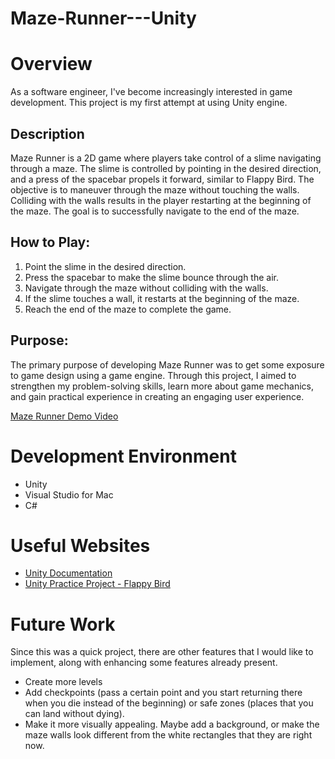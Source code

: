 # Maze-Runner---Unity

# Overview

As a software engineer, I've become increasingly interested in game development. This project is my first attempt at using Unity engine.

## Description
Maze Runner is a 2D game where players take control of a slime navigating through a maze. The slime is controlled by pointing in the desired direction, and a press of the spacebar propels it forward, similar to Flappy Bird. The objective is to maneuver through the maze without touching the walls. Colliding with the walls results in the player restarting at the beginning of the maze. The goal is to successfully navigate to the end of the maze.

## How to Play:
1. Point the slime in the desired direction.
2. Press the spacebar to make the slime bounce through the air.
3. Navigate through the maze without colliding with the walls.
4. If the slime touches a wall, it restarts at the beginning of the maze.
5. Reach the end of the maze to complete the game.

## Purpose:
The primary purpose of developing Maze Runner was to get some exposure to game design using a game engine. Through this project, I aimed to strengthen my problem-solving skills, learn more about game mechanics, and gain practical experience in creating an engaging user experience.

[Maze Runner Demo Video](https://youtu.be/GJm3bp9TUsc)

# Development Environment

* Unity
* Visual Studio for Mac
* C#

# Useful Websites

* [Unity Documentation](https://docs.unity3d.com/Manual/index.html)
* [Unity Practice Project - Flappy Bird](https://youtu.be/XtQMytORBmM?si=Y3zCYWZlJRr69EXC)

# Future Work

Since this was a quick project, there are other features that I would like to implement, along with enhancing some features already present.
* Create more levels
* Add checkpoints (pass a certain point and you start returning there when you die instead of the beginning) or safe zones (places that you can land without dying).
* Make it more visually appealing. Maybe add a background, or make the maze walls look different from the white rectangles that they are right now.
